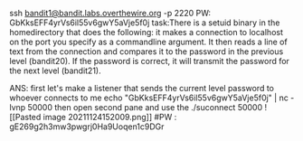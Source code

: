 ssh bandit1@bandit.labs.overthewire.org -p 2220 PW: GbKksEFF4yrVs6il55v6gwY5aVje5f0j
task:There is a setuid binary in the homedirectory that does the following: it makes a connection to localhost on the port you specify as a commandline argument. It then reads a line of text from the connection and compares it to the password in the previous level (bandit20). If the password is correct, it will transmit the password for the next level (bandit21).

ANS: 
first let's make a listener that sends the current level password to whoever connects to me
echo "GbKksEFF4yrVs6il55v6gwY5aVje5f0j" | nc -lvnp 50000 
then open second pane and use the
./suconnect 50000
![[Pasted image 20211124152009.png]]
#PW : gE269g2h3mw3pwgrj0Ha9Uoqen1c9DGr
